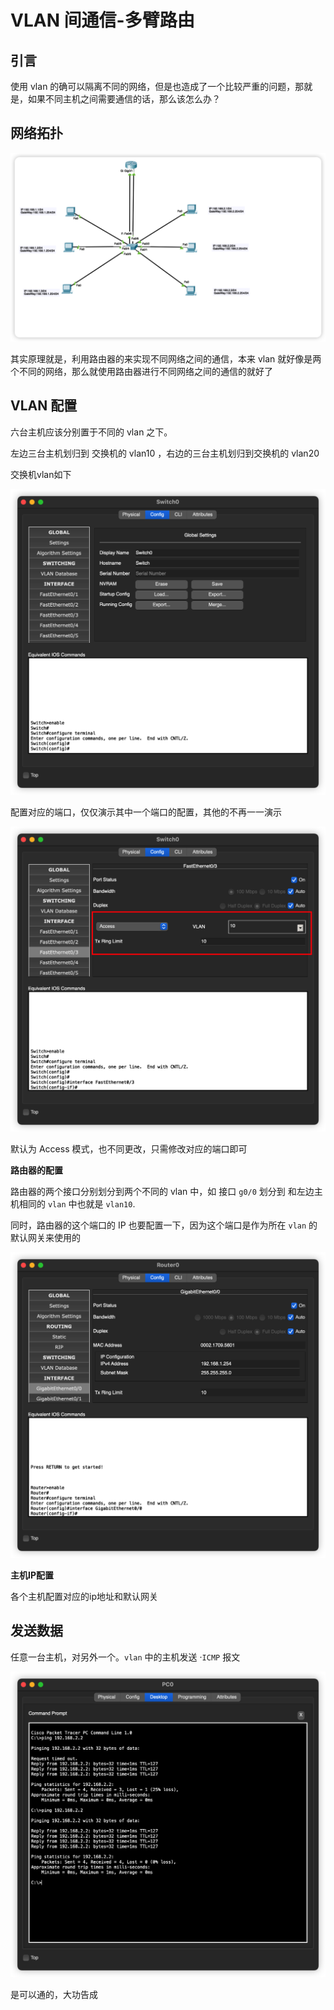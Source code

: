 # VLAN 间通信-多臂路由

## 引言

使用 vlan 的确可以隔离不同的网络，但是也造成了一个比较严重的问题，那就是，如果不同主机之间需要通信的话，那么该怎么办？

## 网络拓扑

![VLAN之间通信-多臂路由方式](./image-20221112133402699.png)

其实原理就是，利用路由器的来实现不同网络之间的通信，本来 vlan 就好像是两个不同的网络，那么就使用路由器进行不同网络之间的通信的就好了

## VLAN 配置

六台主机应该分别置于不同的 vlan 之下。

左边三台主机划归到 交换机的 vlan10 ，右边的三台主机划归到交换机的 vlan20

交换机vlan如下

![交换机的vlan配置](./image-20221112133842364.png)

配置对应的端口，仅仅演示其中一个端口的配置，其他的不再一一演示

![fastethernet0/3](./image-20221112134012832.png)

默认为 Access 模式，也不同更改，只需修改对应的端口即可

**路由器的配置** 

路由器的两个接口分别划分到两个不同的 vlan 中，如 接口 `g0/0` 划分到 和左边主机相同的 `vlan` 中也就是 `vlan10`.

同时，路由器的这个端口的 IP 也要配置一下，因为这个端口是作为所在 `vlan` 的默认网关来使用的

![路由器ip配置](./image-20221112134502778.png)

**主机IP配置**

各个主机配置对应的ip地址和默认网关

##  发送数据

任意一台主机，对另外一个。`vlan` 中的主机发送 ·`ICMP` 报文

![发送数据](./image-20221112134653477.png)

是可以通的，大功告成

